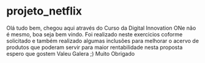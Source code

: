 # projeto_netflix
Olá tudo bem, chegou aqui através do Curso da Digital Innovation ONe não é mesmo, boa seja bem vindo.
Foi realizado neste exercicios coforme solicitado e também realizado algumas inclusões para melhorar o acervo de produtos que poderam servir para maior rentabilidade nesta proposta espero que gostem
Valeu Galera 
;) Muito Obrigado
